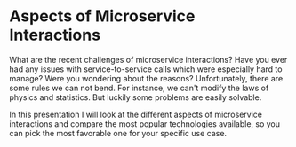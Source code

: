 # Aspects of Microservice Interactions
What are the recent challenges of microservice interactions? Have you ever had any issues with service-to-service calls which were especially hard to manage? Were you wondering about the reasons?
Unfortunately, there are some rules we can not bend. For instance, we can't modify the laws of physics and statistics. But luckily some problems are easily solvable. 

In this presentation I will look at the different aspects of microservice interactions and compare the most popular technologies available, so you can pick the most favorable one for your specific use case.
